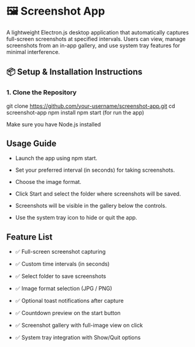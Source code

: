 # 🖼️ Screenshot App

A lightweight Electron.js desktop application that automatically captures full-screen screenshots at specified intervals. Users can view, manage screenshots from an in-app gallery, and use system tray features for minimal interference.


## 📦 Setup & Installation Instructions

### 1. Clone the Repository

git clone https://github.com/your-username/screenshot-app.git
cd screenshot-app
npm install 
npm start (for run the app)

Make sure you have Node.js installed

## Usage Guide
- Launch the app using npm start.

- Set your preferred interval (in seconds) for taking screenshots.

- Choose the image format.

- Click Start and select the folder where screenshots will be saved.

- Screenshots will be visible in the gallery below the controls.

- Use the system tray icon to hide or quit the app.

## Feature List
- ✅ Full-screen screenshot capturing

- ✅ Custom time intervals (in seconds)

- ✅ Select folder to save screenshots

- ✅ Image format selection (JPG / PNG)
  
- ✅ Optional toast notifications after capture
  
- ✅ Countdown preview on the start button
  
- ✅ Screenshot gallery with full-image view on click
  
- ✅ System tray integration with Show/Quit options
